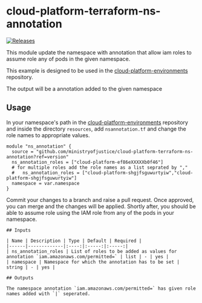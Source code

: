 # cloud-platform-terraform-ns-annotation

[![Releases](https://img.shields.io/github/release/ministryofjustice/cloud-platform-terraform-ns-annotation/all.svg?style=flat-square)](https://github.com/ministryofjustice/cloud-platform-terraform-ns-annotation/releases)


This module update the namespace with annotation that allow iam roles to assume role any of pods in the given namespace.


This example is designed to be used in the [cloud-platform-environments](https://github.com/ministryofjustice/cloud-platform-environments/) repository.

The output will be a annotation added to the given namespace

## Usage


In your namespace's path in the [cloud-platform-environments](https://github.com/ministryofjustice/cloud-platform-environments/) repository and inside the directory `resources`, add `nsannotation.tf` and change the role names to appropriate values. 

```hcl
module "ns_annotation" {
  source = "github.com/ministryofjustice/cloud-platform-terraform-ns-annotation?ref=version"
  ns_annotation_roles = ["cloud-platform-ef86eXXXXXb0f46"]
  # for multiple roles add the role names as a list seprated by ","
  #   ns_annotation_roles = ["cloud-platform-shgjfsguwurtyiw","cloud-platform-shgjfsguwurtyiw"]
  namespace = var.namespace
}
```

Commit your changes to a branch and raise a pull request. Once approved, you can merge and the changes will be applied. Shortly after, you should be able to assume role using the IAM role from any of the pods in your namespace.

```
## Inputs

| Name | Description | Type | Default | Required |
|------|-------------|:----:|:-----:|:-----:|
| ns_annotation_roles | List of roles to be added as values for annotation `iam.amazonaws.com/permitted=` | list | - | yes |
| namespace | Namespace for which the annotation has to be set | string | - | yes |

## Outputs

The namespace annotation `iam.amazonaws.com/permitted=` has given role names added with `|` seperated. 
